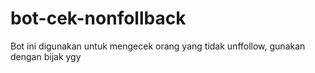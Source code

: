 # bot-cek-nonfollback
Bot ini digunakan untuk mengecek orang yang tidak unffollow, gunakan dengan bijak ygy
